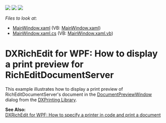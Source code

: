 <!-- default badges list -->
![](https://img.shields.io/endpoint?url=https://codecentral.devexpress.com/api/v1/VersionRange/128606949/11.2.11%2B)
[![](https://img.shields.io/badge/Open_in_DevExpress_Support_Center-FF7200?style=flat-square&logo=DevExpress&logoColor=white)](https://supportcenter.devexpress.com/ticket/details/E4007)
[![](https://img.shields.io/badge/📖_How_to_use_DevExpress_Examples-e9f6fc?style=flat-square)](https://docs.devexpress.com/GeneralInformation/403183)
<!-- default badges end -->
<!-- default file list -->
*Files to look at*:

* [MainWindow.xaml](./CS/MainWindow.xaml) (VB: [MainWindow.xaml](./VB/MainWindow.xaml))
* [MainWindow.xaml.cs](./CS/MainWindow.xaml.cs) (VB: [MainWindow.xaml.vb](./VB/MainWindow.xaml.vb))
<!-- default file list end -->
# DXRichEdit for WPF: How to display a print preview for RichEditDocumentServer


<p>This example illustrates how to display a print preview of RichEditDocumentServer's document in the <a href="http://documentation.devexpress.com/#WPF/clsDevExpressXpfPrintingDocumentPreviewWindowtopic"><u>DocumentPreviewWindow</u></a> dialog from the <a href="http://www.devexpress.com/Products/NET/Controls/WPF/Printing/"><u>DXPrinting Library</u></a>.</p><p><strong>See Also:</strong><br />
<a href="https://www.devexpress.com/Support/Center/p/E3842">DXRichEdit for WPF: How to specify a printer in code and print a document</a></p>

<br/>


